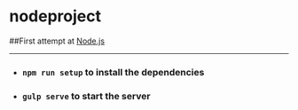 # nodeproject
##First attempt at [Node.js](https://nodejs.org/en/)

***

+ ### `npm run setup` to install the dependencies

+ ### `gulp serve` to start the server
